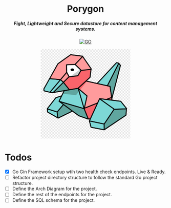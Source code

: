 <div align="center">

# Porygon
##### Fight, Lightweight and Secure datastore for content management systems.

[![GO](https://img.shields.io/badge/Go-00ADD8?style=for-the-badge&logo=go&logoColor=white)](http://www.go.dev)

<img alt="Harpoon Man" height="280" src="/assets/test222.png" />

</div>


# Todos

- [x] Go Gin Framework setup wtih two health check endpoints. Live & Ready.
- [ ] Refactor project directory structure to follow the standard Go project structure.
- [ ] Define the Arch Diagram for the project.
- [ ] Define the rest of the endpoints for the project.
- [ ] Define the SQL schema for the project.
